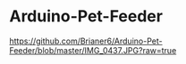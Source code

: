 # Arduino-Pet-Feeder
https://github.com/Brianer6/Arduino-Pet-Feeder/blob/master/IMG_0437.JPG?raw=true
